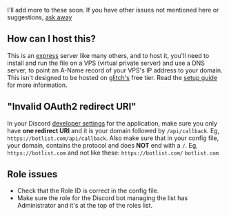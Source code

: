 I'll add more to these soon. If you have other issues not mentioned here or suggestions, [ask away](https://github.com/Sank6/Discord-Bot-List/issues)

## How can I host this?

This is an [express](https://expressjs.com/) server like many others, and to host it, you'll need to install and run the file on a VPS (virtual private server) and use a DNS server, to point an A-Name record of your VPS's IP address to your domain. This isn't designed to be hosted on [glitch's](https://glitch.com/) free tier. Read the [setup guide](https://github.com/Sank6/Discord-Bot-List/wiki/Setup-Information) for more information.

## "Invalid OAuth2 redirect URI"

In your Discord [developer settings](https://discord.com/developers) for the application, make sure you only have **one redirect URI** and it is your domain followed by `/api/callback`. Eg, `https://botlist.com/api/callback`.
Also make sure that in your config file, your domain, contains the protocol and does **NOT** end with a `/`. Eg, `https://botlist.com` and not like these: `https://botlist.com/` `botlist.com`

## Role issues

 - Check that the Role ID is correct in the config file. 
 - Make sure the role for the Discord bot managing the list has Administrator and it's at the top of the roles list. 